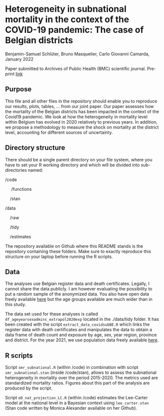 # Heterogeneity in subnational mortality in the context of the COVID-19 pandemic: The case of Belgian districts
Benjamin-Samuel Schlüter, Bruno Masquelier, Carlo Giovanni Camarda, January 2022

Paper submitted to Archives of Public Health (BMC) scientific journal. Pre-print [link](https://assets.researchsquare.com/files/rs-1160099/v1_covered.pdf?c=1639757516)



## Purpose

This file and all other files in the repository should enable you to reproduce our results, plots, tables, ... from our joint paper. Our paper assesses how the mortality of the Belgian districts has been impacted in the context of the Covid19  pandemic. We look at how the heterogeneity in mortality level within Belgium has evolved in 2020 relatively to previous years. In addition, we propose a methodology to measure the shock on mortality at the district level, accounting for different sources of uncertainty.

## Directory structure
There should be a single parent directory on your file system, where you have to set your R working directory and which will be divided into sub-directories named:

/code

&nbsp;&nbsp;&nbsp;&nbsp; /functions

&nbsp;&nbsp;&nbsp;&nbsp;/stan

/data

&nbsp;&nbsp;&nbsp;&nbsp;/raw

&nbsp;&nbsp;&nbsp;&nbsp;/tidy

&nbsp;&nbsp;&nbsp;&nbsp;/estimates

The repository available on Github where this README stands is the repository containing these folders. Make sure to exactly reproduce this structure on your laptop before running the R scripts. 

## Data

The analyses use Belgian register data and death certificates. Legally, I cannot share the data publicly. I am however evaluating the possibility to put a random sample of the anonymized data. You also have open data freely available [here](https://statbel.fgov.be/en/open-data?category=50) but the age groups available are much wider than in this study.

The data set used for these analyses is called `df_ageyearsexadmins_extrapol2020exp` located in the ./data/tidy folder. It has been created with the script `extract_data_covidsubBE.R` which links the register data with death certificates and manipulates the data to obtain a data frame of death count and exposure by age, sex, year region, province and district.  For the year 2021, we use population data freely available [here](https://statbel.fgov.be/en/open-data?category=23).

## R scripts

Script `smr_subnational.R` (within /code) in combination with script `smr_subnational.stan` (inside /code/stan), allows to assess the subnational heterogeneity in mortality over the period 2015-2020. The metrics used are standardized mortality ratios. Figures about this part of the analysis are produced by the script.

Script `e0_nat_projection_LC.R` (within /code) estimates the Lee-Carter model at the national level in a Bayesian context using `lee_carter.stan` (Stan code written by Monica Alexander available on her Github).

